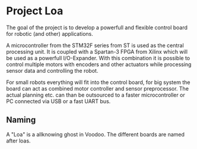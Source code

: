 Project Loa
===========

The goal of the project is to develop a powerfull and flexible control board
for robotic (and other) applications.

A microcontroller from the STM32F series from ST is used as the central
processing unit. It is coupled with a Spartan-3 FPGA from Xilinx which will
be used as a powerfull I/O-Expander. With this combination it is possible to
control multiple motors with encoders and other actuators while processing
sensor data and controlling the robot.

For small robots everything will fit into the control board, for big system
the board can act as combined motor controller and sensor preprocessor.
The actual planning etc. can than be outsourced to a faster microcontroller
or PC connected via USB or a fast UART bus.

Naming
------

A "Loa" is a allknowing ghost in Voodoo. The different boards are named
after loas.
